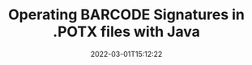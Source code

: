 ---
############################# Static ############################
layout: "auto-gen"
date: 2022-03-01T15:12:22
draft: false
otherformats: 
breadcrumb: Create BARCODE signature on POTX for Java

############################# Head ############################
head_title: "Adding BARCODE signatures in a POTX file with Java"
head_description: "Put BARCODE Signature on POTX file for Java using a few lines of code. Use the GroupDocs Document Signature API to sign dozens file formats."

############################# Header ############################
title: "Operating BARCODE Signatures in .POTX files with Java"
description: "How to add BARCODE Signature with a few lines of Java code"
bg_image: "https://cms.admin.containerize.com/templates/aspose/App_Themes/V3/images/bg/header1.png"
bg_overlay: false
button:
    enable: true

############################# SubMenu ############################
submenu:
    enable: true

    left:
        img_alt: "GroupDocs.Signature for Java"
        image: "https://cms.admin.containerize.com/templates/groupdocs/images/product-logos/90x90-noborder/groupdocs-signature-java.png"
        product: "GroupDocs.Signature"
        platform: "Java"



############################# About ############################
about:
    enable: true
    title: "About GroupDocs.Signature for Java API"
    content: |
        [GroupDocs.Signature for Java](https://products.groupdocs.com/signature/java/) is a advanced .NET API to electronically sign digital documents using various signature types such as text, image, barcode, QR-code, stamp, form-field and metadata. Users can load, edit, validate, save, remove, preview and search digital signatures within PDF, Microsoft Word, Excel worksheets, PowerPoint presentations, Adobe Photoshop, metafiles and image file formats, with additional support for customizing signature properties as needed.
    

overview:
    enable: true
    title: "Overview API"
    content: |
        Sign your POTX files with BARCODE signatures using Java easily. You can use just a couple of Java code lines in any platform of your choice like - Windows, Linux, macOS.
        You can put BARCODE on POTX file in a very convenient way and for free. Besides that it is possible to sign POTX files using advanced BARCODE options. 
        
        There are a lot of options features to sign POTX which you may use for your purposes:

        * BARCODE position on the page can be set up as absolutely as relatively;;
        * One BARCODE signature may be placed on specified pages of multi-page documents;;
        * A lot of additional signature features like color, size, border etc. are available..
        
        There are also saving options for signed POTX file:

        * after signing file might be saved with other supported format;
        * furthermore file can be encrypted with password or saved to memory stream.

        Signing POTX files with BARCODE provides vast amount opportunities for users. Moreover there is no need for any additional software installed - like MS Office, Open Office, Adobe Acrobat Reader etc.


############################# Steps ############################
steps:
    enable: true
    title_left: "Steps to sign POTX with BARCODE in Java"
    content_left: |
        [GroupDocs.Signature for Java](https://products.groupdocs.com/signature/java/) provides ability to sign POTX documents with BARCODE signatures quick and easily.
        
        * Create an instance of Signature class providing POTX file supposed to signing as path or memory stream
        * Instantiate SignOptions class and set all demanded data.
        * Invoke the Signature.Sign passing output POTX file or memory stream

    title_right: "System Requirements"
    content_right: |
        Documents signing with GroupDocs.Signature for Java can be performed in just a few simple steps. Our APIs are supported on all major platforms and operating systems. Before executing the code below, make sure you have the following prerequisites installed on your system.

        * Operating systems: Microsoft Windows, Linux, MacOS
        * Development environments: NetBeans, Intellij IDEA, Eclipse, etc.
        * Java runtime: J2SE 6.0 and above
        * Get the latest GroupDocs.Signature for Java from [Maven](https://repository.groupdocs.com/webapp/#/artifacts/browse/tree/General/repo/com/groupdocs/groupdocs-signature)
         
    code: |
        ```java    
        
        // Set up input POTX file
        string filePath = "input.potx";
        // Set up output file
        string outputFilePath = "output.potx";

        // Instantiate Signature for input file
        Signature signature = new Signature(filePath);

        // create barcode option with predefined barcode text
        BarcodeSignOptions options = new BarcodeSignOptions("John Smith");

        // setup Barcode encoding type
        options.setEncodeType(BarcodeTypes.EAN13);

        // set signature position
        options.setLeft(50);
        options.setTop(50);
        options.setWidth(200);
        options.setHeight(50);

        // sign POTX document
        SignResult result = signature.sign(outputFilePath, options);

        ```

demos:
    enable: true
    title: "Signing POTX documents with BARCODE Live Demo"
    content: |
       Sign POTX file with BARCODE signature right now by visiting the [GroupDocs.Signature App](https://products.groupdocs.app/signature/family) website. Free online demo waiting for you.
          

more_formats:
    enable: true
    title: "Other supported BARCODE signatures for Java"
    content: "You can also sign POTX with other signature types. Please see the list below."
       
       
back_to_top:
    enable: true
---